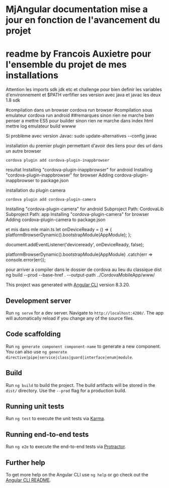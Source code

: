 # MjAngular documentation mise a jour en fonction de l'avancement du projet
# readme by Francois Auxietre pour l'ensemble du projet de mes installations
Attention les imports sdk jdk etc et challenge pour bien definir les variables d'environnement et $PATH
verfifier ses version avec java et javac les deux 1.8 sdk

#compilation dans un browser
cordova run browser
#compilation sous emulateur
cordova run android 
##remarques sinon rien ne marche
bien penser a mettre ES5 pour builder sinon rien ne marche
dans index html mettre   <script type="text/javascript" src="cordova.js"></script>
log emulateur 
build wwww

Si problème avec version Javac:
sudo update-alternatives --config javac


installation du premier plugin permettant d'avoir des liens pour des url dans un autre browser
<pre><code>cordova plugin add cordova-plugin-inappbrowser</code></pre>
resultat
Installing "cordova-plugin-inappbrowser" for android
Installing "cordova-plugin-inappbrowser" for browser
Adding cordova-plugin-inappbrowser to package.json

installation du plugin camera
<pre><code>cordova plugin add cordova-plugin-camera</code></pre>


Installing "cordova-plugin-camera" for android
Subproject Path: CordovaLib
Subproject Path: app
Installing "cordova-plugin-camera" for browser
Adding cordova-plugin-camera to package.json

et mis dans mle main.ts 
let onDeviceReady = () => {
  platformBrowserDynamic().bootstrapModule(AppModule);
};

document.addEventListener('deviceready', onDeviceReady, false);

platformBrowserDynamic().bootstrapModule(AppModule)
  .catch(err => console.error(err));

pour arriver a compiler dans le dossier de cordova au lieu du classique dist
ng build --prod --base-href . --output-path ../CordovaMobileApp/www/


This project was generated with [Angular CLI](https://github.com/angular/angular-cli) version 8.3.20.

## Development server

Run `ng serve` for a dev server. Navigate to `http://localhost:4200/`. The app will automatically reload if you change any of the source files.

## Code scaffolding

Run `ng generate component component-name` to generate a new component. You can also use `ng generate directive|pipe|service|class|guard|interface|enum|module`.

## Build

Run `ng build` to build the project. The build artifacts will be stored in the `dist/` directory. Use the `--prod` flag for a production build.

## Running unit tests

Run `ng test` to execute the unit tests via [Karma](https://karma-runner.github.io).

## Running end-to-end tests

Run `ng e2e` to execute the end-to-end tests via [Protractor](http://www.protractortest.org/).

## Further help

To get more help on the Angular CLI use `ng help` or go check out the [Angular CLI README](https://github.com/angular/angular-cli/blob/master/README.md).
